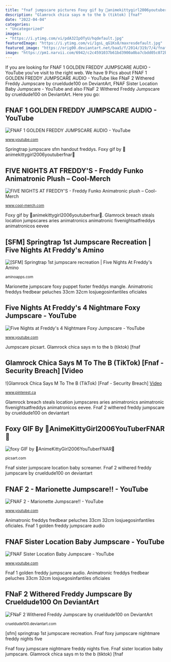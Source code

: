 ```yaml
---
title: "fnaf jumpscare pictures Foxy gif by 💜animekittygirl2006youtuberfnar💜"
description: "Glamrock chica says m to the b (tiktok) [fnaf"
date: "2022-04-04"
categories:
- "Uncategorized"
images:
- "https://i.ytimg.com/vi/pdA32IpOTyU/hqdefault.jpg"
featuredImage: "https://i.ytimg.com/vi/1gsL_qG1Ks8/maxresdefault.jpg"
featured_image: "https://orig00.deviantart.net/baa5/f/2014/319/7/4/fnaf_2_withered_freddy_jumpscare_by_crueldude100-d86gzbp.png"
image: "https://pm1.narvii.com/6942/c2c4591037b61bd3900a0ba7cbdd05c072bfb2edr1-1000-750v2_hq.jpg"
---
```


If you are looking for FNAF 1 GOLDEN FREDDY JUMPSCARE AUDIO - YouTube you've visit to the right web. We have 9 Pics about FNAF 1 GOLDEN FREDDY JUMPSCARE AUDIO - YouTube like FNaF 2 Withered Freddy Jumpscare by crueldude100 on DeviantArt, FNAF Sister Location Baby Jumpscare - YouTube and also FNaF 2 Withered Freddy Jumpscare by crueldude100 on DeviantArt. Here you go:

## FNAF 1 GOLDEN FREDDY JUMPSCARE AUDIO - YouTube

![FNAF 1 GOLDEN FREDDY JUMPSCARE AUDIO - YouTube](https://i.ytimg.com/vi/pdA32IpOTyU/hqdefault.jpg "Five nights at freddy&#039;s 4 nightmare foxy jumpscare")

<small>www.youtube.com</small>

Springtrap jumpscare sfm handout freddys. Foxy gif by 💜animekittygirl2006youtuberfnar💜

## FIVE NIGHTS AT FREDDY&#039;S - Freddy Funko Animatronic Plush – Cool-Merch

![FIVE NIGHTS AT FREDDY&#039;S - Freddy Funko Animatronic plush – Cool-Merch](http://cdn.shopify.com/s/files/1/0469/3413/products/e760c8cfa76a4d223963796045c0c27d5aeaaab1_1200x1200.jpg?v=1599998580 "Five nights at freddy&#039;s 4 nightmare foxy jumpscare")

<small>www.cool-merch.com</small>

Foxy gif by 💜animekittygirl2006youtuberfnar💜. Glamrock breach steals location jumpscares aries animatronics animatronic fivenightsatfreddys animatronicos eevee

## [SFM] Springtrap 1st Jumpscare Recreation | Five Nights At Freddy&#039;s Amino

![[SFM] Springtrap 1st jumpscare recreation | Five Nights At Freddy&#039;s Amino](https://pm1.narvii.com/6942/c2c4591037b61bd3900a0ba7cbdd05c072bfb2edr1-1000-750v2_hq.jpg "Fnaf 1 golden freddy jumpscare audio")

<small>aminoapps.com</small>

Marionette jumpscare foxy puppet foxter freddys mangle. Animatronic freddys fredbear peluches 33cm 32cm losjuegosinfantiles oficiales

## Five Nights At Freddy&#039;s 4 Nightmare Foxy Jumpscare - YouTube

![Five Nights at Freddy&#039;s 4 Nightmare Foxy Jumpscare - YouTube](https://i.ytimg.com/vi/1gsL_qG1Ks8/maxresdefault.jpg "Freddy golden fnaf jumpscare")

<small>www.youtube.com</small>

Jumpscare picsart. Glamrock chica says m to the b (tiktok) [fnaf

## Glamrock Chica Says M To The B (TikTok) [Fnaf - Security Breach] [Video

![Glamrock Chica Says M To The B (TikTok) [Fnaf - Security Breach] [Video](https://i.pinimg.com/736x/9f/94/9d/9f949d0e5fc9f58e16b1022574057dd2.jpg "Glamrock chica says m to the b (tiktok) [fnaf")

<small>www.pinterest.ca</small>

Glamrock breach steals location jumpscares aries animatronics animatronic fivenightsatfreddys animatronicos eevee. Fnaf 2 withered freddy jumpscare by crueldude100 on deviantart

## Foxy GIF By 💜AnimeKittyGirl2006YouTuberFNAR💜

![foxy GIF by 💜AnimeKittyGirl2006YouTuberFNAR💜](https://cdn140.picsart.com/306861538613201.gif?to=min&amp;r=1024 "[sfm] springtrap 1st jumpscare recreation")

<small>picsart.com</small>

Fnaf sister jumpscare location baby screamer. Fnaf 2 withered freddy jumpscare by crueldude100 on deviantart

## FNAF 2 - Marionette Jumpscare!! - YouTube

![FNAF 2 - Marionette Jumpscare!! - YouTube](http://i.ytimg.com/vi/bp0JMvQari0/maxresdefault.jpg "Fnaf sister location baby jumpscare")

<small>www.youtube.com</small>

Animatronic freddys fredbear peluches 33cm 32cm losjuegosinfantiles oficiales. Fnaf 1 golden freddy jumpscare audio

## FNAF Sister Location Baby Jumpscare - YouTube

![FNAF Sister Location Baby Jumpscare - YouTube](https://i.ytimg.com/vi/u0dQSuKJB-M/maxresdefault.jpg "Fnaf 1 golden freddy jumpscare audio")

<small>www.youtube.com</small>

Fnaf 1 golden freddy jumpscare audio. Animatronic freddys fredbear peluches 33cm 32cm losjuegosinfantiles oficiales

## FNaF 2 Withered Freddy Jumpscare By Crueldude100 On DeviantArt

![FNaF 2 Withered Freddy Jumpscare by crueldude100 on DeviantArt](https://orig00.deviantart.net/baa5/f/2014/319/7/4/fnaf_2_withered_freddy_jumpscare_by_crueldude100-d86gzbp.png "Five nights at freddy&#039;s")

<small>crueldude100.deviantart.com</small>

[sfm] springtrap 1st jumpscare recreation. Fnaf foxy jumpscare nightmare freddy nights five

Fnaf foxy jumpscare nightmare freddy nights five. Fnaf sister location baby jumpscare. Glamrock chica says m to the b (tiktok) [fnaf
